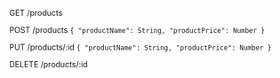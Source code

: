 GET /products

POST /products
`{
  "productName": String,
  "productPrice": Number
}`

PUT /products/:id `{
  "productName": String,
  "productPrice": Number
}`

DELETE /products/:id
